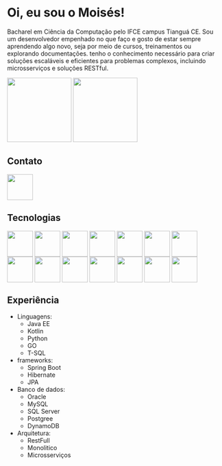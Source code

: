 # Oi, eu sou o Moisés! 
 Bacharel em Ciência da Computação pelo IFCE campus Tianguá CE. Sou um desenvolvedor empenhado no que faço e gosto de estar sempre aprendendo algo novo, seja por meio de cursos, treinamentos ou explorando documentações. 
tenho o conhecimento necessário para criar soluções escaláveis e eficientes para problemas complexos, incluindo microsserviços e soluções RESTful.


<div>
<img height="150em" src="https://github-readme-stats.vercel.app/api?username=moisesmiiranda&show_icons=true&theme=radical">

<img height="150em" src="https://github-readme-stats.vercel.app/api/top-langs/?username=moisesmiiranda&layout=compact">
</div>


## Contato
<a href="https://www.linkedin.com/in/moisesmiiranda/">
    <img src="https://cdn.jsdelivr.net/gh/devicons/devicon/icons/linkedin/linkedin-original.svg" align="center" heigth="50" width="60">
</a>



## Tecnologias
<div>
    <img src="https://cdn.jsdelivr.net/gh/devicons/devicon@latest/icons/kotlin/kotlin-plain-wordmark.svg" align="center" heigth="50" width="60">
    <img src= "https://cdn.jsdelivr.net/gh/devicons/devicon/icons/java/java-original-wordmark.svg" align="center" heigth="50" width="60">
    <img src= "https://cdn.jsdelivr.net/gh/devicons/devicon/icons/python/python-original-wordmark.svg" align="center" heigth="50" width="60">
    <img src= "https://cdn.jsdelivr.net/gh/devicons/devicon/icons/go/go-original-wordmark.svg" align="center" heigth="50" width="60">
    <img src= "https://cdn.jsdelivr.net/gh/devicons/devicon/icons/spring/spring-original-wordmark.svg" align="center" heigth="50" width="60">
    <img src= "https://cdn.jsdelivr.net/gh/devicons/devicon/icons/nodejs/nodejs-original.svg" align="center" heigth="50" width="60">
    <img src= "https://cdn.jsdelivr.net/gh/devicons/devicon/icons/react/react-original-wordmark.svg" align="center" heigth="50" width="60">
    <img src= "https://cdn.jsdelivr.net/gh/devicons/devicon/icons/angularjs/angularjs-original.svg" align="center" heigth="50" width="60">
    <img src= "https://cdn.jsdelivr.net/gh/devicons/devicon/icons/mysql/mysql-original-wordmark.svg" align="center" heigth="50" width="60">
    <img src= "https://cdn.jsdelivr.net/gh/devicons/devicon/icons/postgresql/postgresql-original-wordmark.svg" align="center" heigth="50" width="60">
    <img src= "https://cdn.jsdelivr.net/gh/devicons/devicon/icons/microsoftsqlserver/microsoftsqlserver-plain-wordmark.svg" align="center" heigth="50" width="60">
    <img src="https://cdn.jsdelivr.net/gh/devicons/devicon@latest/icons/dynamodb/dynamodb-original.svg"  align="center" heigth="50" width="60"/>
    <img src= "https://cdn.jsdelivr.net/gh/devicons/devicon/icons/docker/docker-original-wordmark.svg" align="center" heigth="50" width="60">
    <img src= "https://img.icons8.com/?size=512&id=33039&format=png" align="center" heigth="50" width="60">
</div>

## Experiência
<div>
    <ul>
        <li>Linguagens:
            <ul>
                <li>Java EE</li>
                <li>Kotlin</li>
                <li>Python</li>
                <li>GO</li>
                <li>T-SQL</li>
            </ul>
        </li>
        <li>frameworks:
         <ul>
          <li>Spring Boot </li>
          <li>Hibernate </li>
          <li>JPA</li>
         </ul>
        <li>Banco de dados:
            <ul>
                <li>Oracle</li>
                <li>MySQL</li>
                <li>SQL Server</li>
                <li>Postgree</li>
                <li>DynamoDB</li>
            </ul>
        </li>
        <li>Arquitetura:
            <ul>
                <li>RestFull</li>
                <li>Monolitico</li>
                <li>Microsserviços</li>
            </ul>
        </li>
    </ul>
</div>
